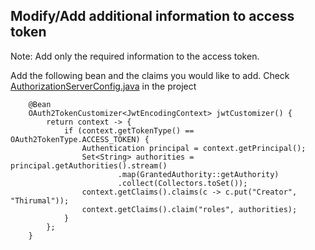 ## Modify/Add additional information to access token

Note: Add only the required information to the access token.



Add the following bean and the claims you would like to add. Check [AuthorizationServerConfig.java](../src/main/java/in/thirumal/config/AuthorizationServerConfig.java) in the project


```
    @Bean
    OAuth2TokenCustomizer<JwtEncodingContext> jwtCustomizer() {
        return context -> {
            if (context.getTokenType() == OAuth2TokenType.ACCESS_TOKEN) {
                Authentication principal = context.getPrincipal();
                Set<String> authorities = principal.getAuthorities().stream()
                        .map(GrantedAuthority::getAuthority)
                        .collect(Collectors.toSet());
                context.getClaims().claims(c -> c.put("Creator", "Thirumal"));
                context.getClaims().claim("roles", authorities);
            }
        };
    }
 ```